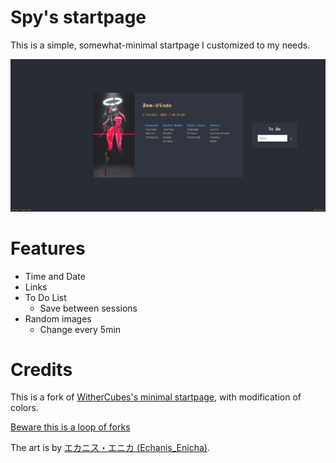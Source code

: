 # Spy's startpage
This is a simple, somewhat-minimal startpage I customized to my needs.

![Preview](assets/img/preview.png)

# Features
- Time and Date
- Links
- To Do List
    - Save between sessions
- Random images
    - Change every 5min


# Credits
This is a fork of [WitherCubes's minimal startpage](https://github.com/WitherCubes/startpage), with modification of colors.

[Beware this is a loop of forks](https://xkcd.com/1683/)


The art is by [エカニス・エニカ (Echanis_Enicha)](https://twitter.com/Echanis_Enicha/status/1436874590295236608).
